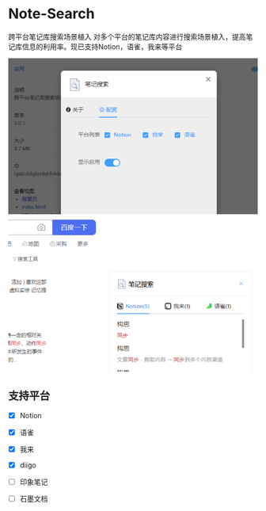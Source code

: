 # Note-Search
跨平台笔记库搜索场景植入
对多个平台的笔记库内容进行搜索场景植入，提高笔记库信息的利用率。现已支持Notion，语雀，我来等平台  

![](snapshots/setting.png)
![](snapshots/search.png)



## 支持平台

- [x] Notion
- [x] 语雀
- [x] 我来
- [x] diigo
- [ ] 印象笔记
- [ ] 石墨文档

